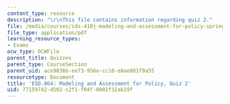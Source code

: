 ```yaml
---
content_type: resource
description: "\r\nThis file contains information regarding quiz 2."
file: /media/courses/ids-410j-modeling-and-assessment-for-policy-spring-2013/77159742d502c2f1f04f0002f32ab19f_MITESD_864S13_Quiz2.pdf
file_type: application/pdf
learning_resource_types:
- Exams
ocw_type: OCWFile
parent_title: Quizzes
parent_type: CourseSection
parent_uid: ace9836b-ee73-956a-cc10-e8ae881f9a55
resourcetype: Document
title: 'ESD.864: Modeling and Assessment for Policy, Quiz 2'
uid: 77159742-d502-c2f1-f04f-0002f32ab19f
---
```


